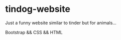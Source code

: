 # tindog-website
Just a funny website similar to tinder but for animals...

Bootstrap && CSS && HTML
